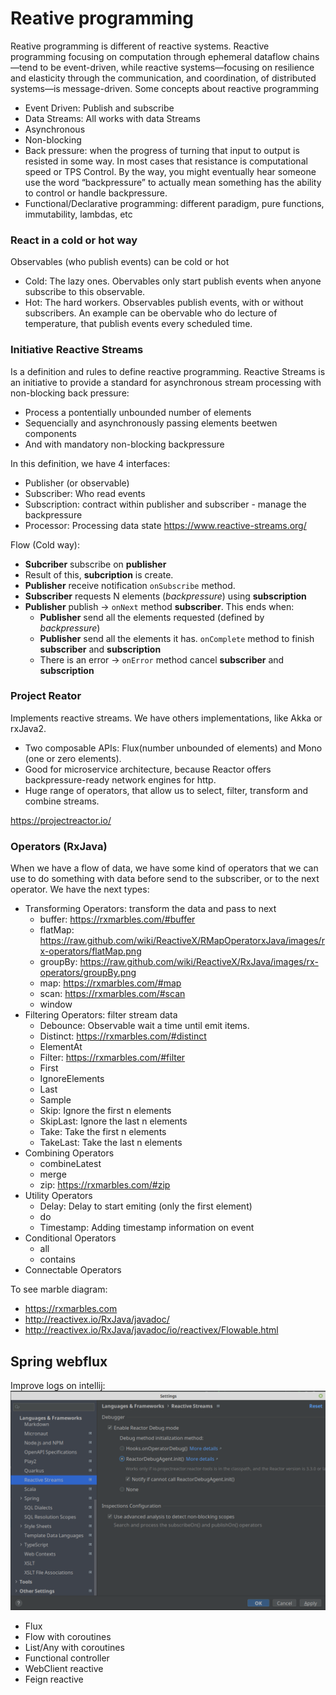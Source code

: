 # Reative programming

Reative programming is different of reactive systems. Reactive programming focusing on computation through ephemeral dataflow chains—tend to be event-driven, while reactive systems—focusing on resilience and elasticity through the communication, and coordination, of distributed systems—is message-driven. Some concepts about reactive programming

- Event Driven: Publish and subscribe
- Data Streams: All works with data Streams
- Asynchronous
- Non-blocking
- Back pressure: when the progress of turning that input to output is resisted in some way. In most cases that resistance is computational speed or TPS Control. By the way, you might eventually hear someone use the word “backpressure” to actually mean something has the ability to control or handle backpressure.
- Functional/Declarative programming: different paradigm, pure functions, immutability, lambdas, etc  

### React in a cold or hot way
Observables (who publish events) can be cold or hot
- Cold: The lazy ones. Obervables only start publish events when anyone subscribe to this observable.
- Hot: The hard workers. Observables publish events, with or without subscribers. An example can be obervable who do lecture of temperature, that publish events every scheduled time.

### Initiative Reactive Streams
Is a definition and rules to define reactive programming. Reactive Streams is an initiative to provide a standard for asynchronous stream processing with non-blocking back pressure: 
- Process a pontentially unbounded number of elements
- Sequencially and asynchronously passing elements beetwen components
- And with mandatory non-blocking backpressure

In this definition, we have 4 interfaces:
- Publisher (or observable)
- Subscriber: Who read events
- Subscription: contract within publisher and subscriber - manage the backpressure
- Processor: Processing data state
https://www.reactive-streams.org/

Flow (Cold way):
- **Subcriber** subscribe on **publisher**
- Result of this, **subcription** is create.
- **Publisher** receive notification `onSubscribe` method.
- **Subscriber** requests N elements (_backpressure_) using **subscription**
- **Publisher** publish -> `onNext` method **subscriber**. This ends when:
  - **Publisher** send all the elements requested (defined by _backpressure_)
  - **Publisher** send all the elements it has. `onComplete` method to finish **subscriber** and **subscription**
  - There is an error -> `onError` method cancel **subscriber** and **subscription**



### Project Reator 
Implements reactive streams. We have others implementations, like Akka or rxJava2.
- Two composable APIs: Flux(number unbounded of elements) and Mono (one or zero elements).
- Good for microservice architecture, because Reactor offers backpressure-ready network engines for http.
- Huge range of operators, that allow us to select, filter, transform and combine streams.

https://projectreactor.io/


### Operators (RxJava)
When we have a flow of data, we have some kind of operators that we can use to do something with data before send to the subscriber, or to the next operator. We have the next types:

- Transforming Operators: transform the data and pass to next
  - buffer: https://rxmarbles.com/#buffer
  - flatMap: https://raw.github.com/wiki/ReactiveX/RMapOperatorxJava/images/rx-operators/flatMap.png 
  - groupBy: https://raw.github.com/wiki/ReactiveX/RxJava/images/rx-operators/groupBy.png
  - map: https://rxmarbles.com/#map
  - scan: https://rxmarbles.com/#scan
  - window
- Filtering Operators: filter stream data
  - Debounce: Observable wait a time until emit items.
  - Distinct: https://rxmarbles.com/#distinct
  - ElementAt
  - Filter: https://rxmarbles.com/#filter
  - First
  - IgnoreElements
  - Last
  - Sample
  - Skip: Ignore the first n elements
  - SkipLast: Ignore the last n elements
  - Take: Take the first n elements
  - TakeLast: Take the last n elements
- Combining Operators
  - combineLatest
  - merge
  - zip: https://rxmarbles.com/#zip
- Utility Operators
  - Delay: Delay to start emiting (only the first element)
  - do
  - Timestamp: Adding timestamp information on event
- Conditional Operators
  - all
  - contains
- Connectable Operators

To see marble diagram:
- https://rxmarbles.com
- http://reactivex.io/RxJava/javadoc/
- http://reactivex.io/RxJava/javadoc/io/reactivex/Flowable.html

## Spring webflux

Improve logs on intellij:
![images/bff-overview.jpg](images/intellijConfigDebug.png)

- Flux 
- Flow with coroutines 
- List/Any with coroutines
- Functional controller
- WebClient reactive
- Feign reactive